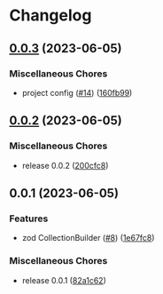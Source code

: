 # Changelog

## [0.0.3](https://github.com/valian-ca/zod-firebase-admin/compare/v0.0.2...v0.0.3) (2023-06-05)


### Miscellaneous Chores

* project config ([#14](https://github.com/valian-ca/zod-firebase-admin/issues/14)) ([160fb99](https://github.com/valian-ca/zod-firebase-admin/commit/160fb9910cd585fd23eae4e6ec4d6e6b48e613b8))

## [0.0.2](https://github.com/valian-ca/zod-firebase-admin/compare/v0.0.1...v0.0.2) (2023-06-05)


### Miscellaneous Chores

* release 0.0.2 ([200cfc8](https://github.com/valian-ca/zod-firebase-admin/commit/200cfc88a4ade99d0fc853767d7b1b01114b7d1d))

## 0.0.1 (2023-06-05)


### Features

* zod CollectionBuilder ([#8](https://github.com/valian-ca/zod-firebase-admin/issues/8)) ([1e67fc8](https://github.com/valian-ca/zod-firebase-admin/commit/1e67fc8b6881fce1533ef465d73669a626afb4f5))


### Miscellaneous Chores

* release 0.0.1 ([82a1c62](https://github.com/valian-ca/zod-firebase-admin/commit/82a1c620377cd822dde73895d8f469e3edb4e7a9))
